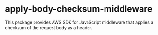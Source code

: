 # apply-body-checksum-middleware

This package provides AWS SDK for JavaScript middleware that applies a checksum
of the request body as a header.
